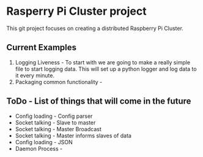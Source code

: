 Rasperry Pi Cluster project
===========================

This git project focuses on creating a distributed Raspberry Pi Cluster.


## Current Examples

1. Logging Liveness - To start with we are going to make a really simple
file to start logging data. This will set up a python logger and log
data to it every minute.
2. Packaging common functionality - 


## ToDo - List of things that will come in the future

* Config loading - Config parser
* Socket talking - Slave to master
* Socket talking - Master Broadcast
* Socket talking - Master informs slaves of data
* Config loading - JSON
* Daemon Process -